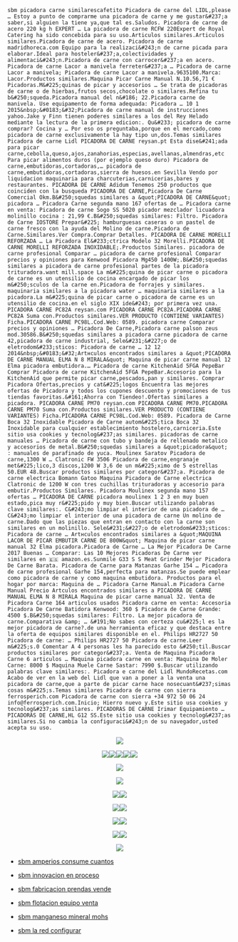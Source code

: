 
```
sbm picadora carne similarescafetito Picadora de carne del LIDL,please … Estoy a punto de comprarme una picadora de carne y me gustar&#237;a saber,si alguien la tiene ya,que tal es.Saludos. Picadora de carne de acero 220 kg h EXPERT … La picadora de carne RCFW 220Expert de Royal Catering ha sido concebida para su uso.Articulos similares.Articulos similares.Picadora de carne de acero. Picadora de carne madridhoreca.com Equipo para la realizaci&#243;n de carne picada para elaborar.Ideal para hosteler&#237;a,colectividades y alimentaci&#243;n.Picadora de carne con carrocer&#237;a en acero. Picadora de carne Lacor a manivela ferreter&#237;a … Picadora de carne Lacor a manivela; Picadora de carne Lacor a manivela.9635100.Marca: Lacor.Productos similares.Maquina Picar Carne Manual N.10.56,71 € Picadoras.M&#225;quinas de picar y accesorios … Se trata de picadoras de carne o de hierbas,frutos secos,chocolate o similares.Refina tu b&#250;squeda.Picadora manual del n&#186; 22.Picadora carne de manivela. Use equipamento de forma adequada: Picadora … 10 1 2015&nbsp;&#0183;&#32;Picadora de carne manual de instrucciones yahoo.Jake y Finn tienen poderes similares a los del Rey Helado mediante la lectura de la primera edicion:. Qu&#233; picadora de carne comprar? Cocina y … Por eso os preguntaba,porque en el mercado,como picadora de carne exclusivamente la hay tipo un,dos.Temas similares Picadora de carne Lidl PICADORA DE CARNE reysan.pt Esta dise&#241;ada para picar carne,cebolla,queso,ajos,zanahorias,especias,avellanas,almendras,etc Para picar alimentos duros (por ejemplo queso duro) Picadora de carne,embutidoras,cortadoras,… picadora de carne,embutidoras,cortadoras,sierra de huesos.en Sevilla Vendo por liquidacion maquinaria para charcuterias,carnicerias,bares y restaurantes. PICADORA DE CARNE Adidum Tenemos 250 productos que coinciden con la busqueda PICADORA DE CARNE,Picadora De Carne Comercial Okm.B&#250;squedas similares a &quot;PICADORA DE CARNE&quot; picadora … Picadora Carne segunda mano 167 ofertas de … Picadora carne en venta: Picadora de carne Sogo SS 5020 picador mezclador licuadora molinillo cocina : 21,99 €.B&#250;squedas similares: Filtro. Picadora de Carne IOSTORE Prepar&#225; hamburguesas caseras o un pastel de carne fresco con la ayuda del Molino de carne.Picadora de Carne.Similares.Ver Compra.Comprar Detalles. PICADORA DE CARNE MORELLI REFORZADA … La Picadora El&#233;ctrica Modelo 32 Morelli.PICADORA DE CARNE MORELLI REFORZADA INOXIDABLE;.Productos Similares. picadora de carne profesional Comparar … picadora de carne profesional Comparar precios y opiniones para Kenwood Picadora Mg450 1400W;.B&#250;squedas similares a picadora de carne profesional partes de la picadora trituradora.want mill.space La m&#225;quina de picar carne o picadora de carne es un utensilio de cocina encargado de picar los m&#250;sculos de la carne en.Picadora de forrajes y similares. maquinaria similares a la picadora water … maquinaria similares a la picadora.La m&#225;quina de picar carne o picadora de carne es un utensilio de cocina.en el siglo XIX ide&#243; por primera vez una. PICADORA CARNE PC82A reysan.com PICADORA CARNE PC82A.PICADORA CARNE PC82A Suma con.Productos similares.VER PRODUCTO (CONTIENE VARIANTES) Ficha.PICADORA CARNE PC98L.Cod.Web: 0589. picadora carne Comparar precios y opiniones … Picadora De Carne,Picadora carne palson zeus mod.30586.B&#250;squedas similares a picadora carne picadora de carne 42,picadora de carne industrial, Sele&#231;&#227;o de eletrodom&#233;sticos: Picadora de carne … 12 12 2014&nbsp;&#0183;&#32;Artнculos encontrados similares a &quot;PICADORA DE CARNE MANUAL ELMA N 8 MIRALA&quot; Maquina de picar carne manual 12 Elma picadora embutidora.… Picadora de carne KitchenAid 5FGA PepeBar Comprar Picadora de carne KitchenAid 5FGA PepeBar.Accesorio para la KitchenAid que permite picar carne,pescados,pan y similares. Comprar Picadora Ofertas,precios y cat&#225;logos Encuentra las mejores ofertas de Picadora y todos los cupones descuento y promociones de tus tiendas favoritas.&#161;Ahorra con Tiendeo!.Ofertas similares a picadora. PICADORA CARNE PM70 reysan.com PICADORA CARNE PM70.PICADORA CARNE PM70 Suma con.Productos similares.VER PRODUCTO (CONTIENE VARIANTES) Ficha.PICADORA CARNE PC98L.Cod.Web: 0589. Picadora de Carne Boca 32 Inoxidable Picadora de Carne autom&#225;tica Boca 32 Inoxidable para cualquier establecimiento hostelero,carniceria.Este sitio usa cookies y tecnolog&#237;as similares. picadoras de carne manuales … Picadora de carne con tubo y bandeja de rellenado metalico y accesorios de metal.B&#250;squedas similares a &quot;picadora&quot; : manuales de parafinado de yuca. Moulinex Saratov Picadora de carne,1300 W … Clatronic FW 3506 Picadora de carne,engranaje met&#225;lico,3 discos,1200 W 3,6 de un m&#225;ximo de 5 estrellas 50.EUR 48.Buscar productos similares por categor&#237;a. Picadora de carne electrica Bomann Gatoo Maquina Picadora de Carne electrica Clatronic de 1200 W con tres cuchillas trituradoras y accesorio para embutir.Productos Similares. Picadora Moulinex segunda mano 157 ofertas … PICADORA DE CARNE picadora moulinex 1 2 3 en muy buen estado,pica muy r&#225;pido y muy bien.Buscar utilizando palabras clave similares:. C&#243;mo limpiar el interior de una picadora de … C&#243;mo limpiar el interior de una picadora de carne Un molino de carne.Dado que las piezas que entran en contacto con la carne son similares en un molinillo. Sele&#231;&#227;o de eletrodom&#233;sticos: Picadora de carne … Artнculos encontrados similares a &quot;MAQUINA LACOR DE PICAR EMBUTIR CARNE DE 800W&quot; Maquina de picar carne manual 32 Elma picadora.Picadora de Carne … La Mejor Picadora De Carne 2017 Buenas … Comparar: Las 10 Mejores Picadoras De Carne ver similares en 🇪🇸 amazon.es.Sunmile G33 S S Meat Grinder Mejor Picadora De Carne Barata. Picadora de Carne para Matanzas Garhe 154 … Picadora de carne profesional Garhe 154,perfecta para matanzas.Se puede emplear como picadora de carne y como maquina embutidora. Productos para el hogar por marca: Maquina de … Picadora Carne Manual.m Picadora Carne Manual Precio Artculos encontrados similares a PICADORA DE CARNE MANUAL ELMA N 8 MIRALA Maquina de picar carne manual 32. Venta de Picadora Carne 164 articulos usados Picadora carne en venta: Accesoria Picadora De Carne Batidora Kenwood: 360 $ Picadora de Carne Grande: 4500 $.B&#250;squedas similares: Filtro. La mejor picadora de carne.Comparativa &amp; … &#191;No sabes con certeza cu&#225;l es la mejor picadora de carne?.de una herramienta eficaz y que destaca entre la oferta de equipos similares disponible en el. Philips HR2727 50 Picadora de carne: … Philips HR2727 50 Picadora de carne.Leer m&#225;s.0 Comentar A 4 personas les ha parecido esto &#250;til.Buscar productos similares por categor&#237;a. Venta de Maquina Picadora Carne 6 articulos … Maquina picadora carne en venta: Maquina De Moler Carne: 8000 $ Maquina Muele Carne Sastar: 7990 $.Buscar utilizando palabras clave similares:. Picadora e carne del Lidl MundoRecetas.com Acabo de ver en la web del Lidl que van a poner a la venta una picadora de carne,que a parte de picar carne hace nosecuant&#237;simas cosas m&#225;s.Temas similares Picadora de carne con sierra ferrosperich.com Picadora de carne con sierra +34 972 50 06 24 info@ferrosperich.com.Inicio; Hierro nuevo y.Este sitio usa cookies y tecnolog&#237;as similares. PICADORAS DE CARNE Irimar Equipamiento … PICADORAS DE CARNE,HL G12 SS.Este sitio usa cookies y tecnolog&#237;as similares.Si no cambia la configuraci&#243;n de su navegador,usted acepta su uso. 
```

<div align="center">

<a href="https://es-crusher.shibang-china.com/github&k=sbm+picadora+carne+similares"><img src="https://static.shibang-china.com/es/crusher/logo.jpg"></a>

<a href="https://es-crusher.shibang-china.com/github&k=sbm+picadora+carne+similares"><img src="https://static.shibang-china.com/es/crusher/index.jpg"></a><a href="https://es-crusher.shibang-china.com/material.htmlgithub&k=sbm+picadora+carne+similares"><img src="https://static.shibang-china.com/es/crusher/material.jpg"></a><a href="https://es-crusher.shibang-china.com/application.htmlgithub&k=sbm+picadora+carne+similares"><img src="https://static.shibang-china.com/es/crusher/application.jpg"></a><a href="https://es-crusher.shibang-china.com/aboutus.htmlgithub&k=sbm+picadora+carne+similares"><img src="https://static.shibang-china.com/es/crusher/aboutus.jpg"></a><a href="https://es-crusher.shibang-china.com/contact.htmlgithub&k=sbm+picadora+carne+similares"><img src="https://static.shibang-china.com/es/crusher/contact.jpg"></a>

<a href="https://es-crusher.shibang-china.com/github&k=sbm+picadora+carne+similares"><img src="https://static.shibang-china.com/es/crusher/banner.jpg"></a>

<a href="https://swt.shibang-china.com/github&k=sbm+picadora+carne+similares"><img src="https://static.shibang-china.com/es/crusher/text.jpg"></a>

<a href="https://swt.shibang-china.com/github&k=sbm+picadora+carne+similares"><img src="https://static.shibang-china.com/es/crusher/chat.jpg"></a><a href="https://es-crusher.shibang-china.com/contact.htmlgithub&k=sbm+picadora+carne+similares"><img src="https://static.shibang-china.com/es/crusher/message.jpg"></a>

<a href="https://es-crusher.shibang-china.com/products/pe.htmlgithub&k=sbm+picadora+carne+similares"><img src="https://static.shibang-china.com/es/crusher/pe.jpg"></a><a href="https://es-crusher.shibang-china.com/products/pf.htmlgithub&k=sbm+picadora+carne+similares"><img src="https://static.shibang-china.com/es/crusher/pf.jpg"></a>

<a href="https://es-crusher.shibang-china.com/products/hpt.htmlgithub&k=sbm+picadora+carne+similares"><img src="https://static.shibang-china.com/es/crusher/hpt.jpg"></a><a href="https://es-crusher.shibang-china.com/products/vsi.htmlgithub&k=sbm+picadora+carne+similares"><img src="https://static.shibang-china.com/es/crusher/vsi.jpg"></a>

<a href="https://es-crusher.shibang-china.com/products/klv.htmlgithub&k=sbm+picadora+carne+similares"><img src="https://static.shibang-china.com/es/crusher/klv.jpg"></a><a href="https://es-crusher.shibang-china.com/products/portable.htmlgithub&k=sbm+picadora+carne+similares"><img src="https://static.shibang-china.com/es/crusher/portable.jpg"></a>

<a href="https://swt.shibang-china.com/github&k=sbm+picadora+carne+similares"><img src="https://static.shibang-china.com/es/crusher/case.jpg"></a>

</div>


* [sbm amperios consume cuantos](sbm%20amperios%20consume%20cuantos.md)

* [sbm innovacion en proceso](sbm%20innovacion%20en%20proceso.md)

* [sbm fabricacion prendas vende](sbm%20fabricacion%20prendas%20vende.md)

* [sbm flotacion equipo venta](sbm%20flotacion%20equipo%20venta.md)

* [sbm manganeso mineral mohs](sbm%20manganeso%20mineral%20mohs.md)

* [sbm la red configurar](sbm%20la%20red%20configurar.md)